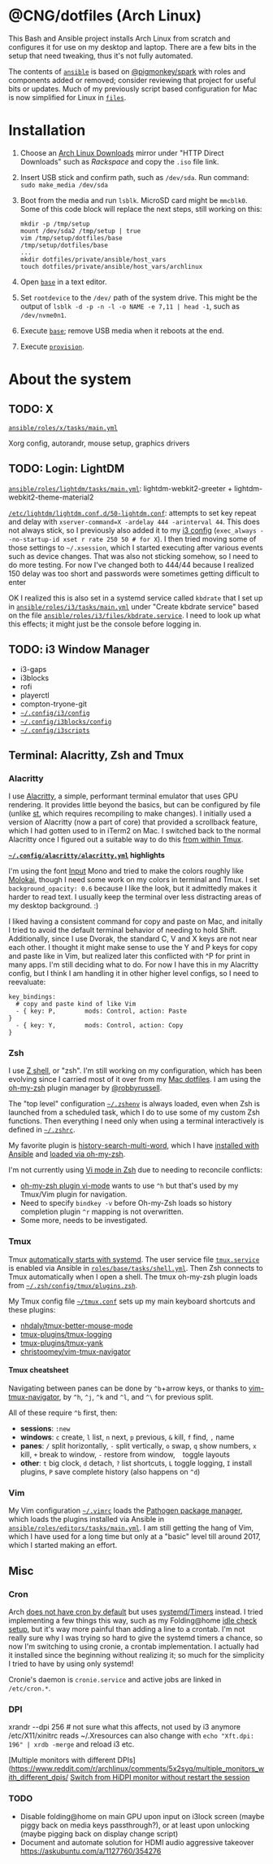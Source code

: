 # @CNG/dotfiles (Arch Linux)

This Bash and Ansible project installs Arch Linux from scratch and configures it
for use on my desktop and laptop. There are a few bits in the setup that need
tweaking, thus it's not fully automated.

The contents of [`ansible`](ansible) is based on [@pigmonkey/spark][spark] with
roles and components added or removed; consider reviewing that project for
useful bits or updates. Much of my previously script based configuration for Mac
is now simplified for Linux in [`files`](files).

[spark]: https://github.com/pigmonkey/spark

# Installation

1. Choose an [Arch Linux Downloads][dl] mirror under "HTTP Direct Downloads"
   such as *Rackspace* and copy the `.iso` file link.
1. Insert USB stick and confirm path, such as `/dev/sda`.
   Run command: `sudo make_media /dev/sda`
1. Boot from the media and run `lsblk`.
   MicroSD card might be `mmcblk0`.
   Some of this code block will replace the next steps, still working on this:

    ```
    mkdir -p /tmp/setup
    mount /dev/sda2 /tmp/setup | true
    vim /tmp/setup/dotfiles/base
    /tmp/setup/dotfiles/base
    ...
    mkdir dotfiles/private/ansible/host_vars
    touch dotfiles/private/ansible/host_vars/archlinux
    ```

1. Open [`base`](base) in a text editor.
1. Set `rootdevice` to the `/dev/` path of the system drive. This might be the
   output of `lsblk -d -p -n -l -o NAME -e 7,11 | head -1`, such as
   `/dev/nvme0n1`.
1. Execute [`base`](base); remove USB media when it reboots at the end.
1. Execute [`provision`](provision).

[dl]: https://www.archlinux.org/download/
[dl-ex]: https://mirrors.kernel.org/archlinux/iso/2019.05.02
[media]: https://wiki.archlinux.org/index.php/USB_flash_installation_media

# About the system

## TODO: X

[`ansible/roles/x/tasks/main.yml`](ansible/roles/x/tasks/main.yml)

Xorg config, autorandr, mouse setup, graphics drivers

## TODO: Login: LightDM

[`ansible/roles/lightdm/tasks/main.yml`](ansible/roles/lightdm/tasks/main.yml): lightdm-webkit2-greeter + lightdm-webkit2-theme-material2

[`/etc/lightdm/lightdm.conf.d/50-lightdm.conf`][50-lightdm.conf]: attempts to
set key repeat and delay with `xserver-command=X -ardelay 444 -arinterval 44`.
This does not always stick, so I previously also added it to my [i3
config](files/config/i3/config#L248) (`exec_always --no-startup-id xset r rate
250 50 # for X`). I then tried moving some of those settings to `~/.xsession`,
which I started executing after various events such as device changes. That was
also not sticking somehow, so I need to do more testing. For now I've changed
both to 444/44 because I realized 150 delay was too short and passwords were
sometimes getting difficult to enter

OK I realized this is also set in a systemd service called `kbdrate` that I set
up in [`ansible/roles/i3/tasks/main.yml`](ansible/roles/i3/tasks/main.yml) under
"Create kbdrate service" based on the file
[`ansible/roles/i3/files/kbdrate.service`](ansible/roles/i3/files/kbdrate.service).
I need to look up what this effects; it might just be the console before logging
in. 

[50-lightdm.conf]: https://github.com/CNG/dotfiles/blob/master/ansible/roles/lightdm/files/50-lightdm.conf

## TODO: i3 Window Manager

* i3-gaps
* i3blocks
* rofi
* playerctl
* compton-tryone-git
* [`~/.config/i3/config`](files/config/i3/config)
* [`~/.config/i3blocks/config`](files/config/i3blocks/config)
* [`~/.config/i3scripts`](files/config/i3scripts)

## Terminal: Alacritty, Zsh and Tmux

### Alacritty

I use [Alacritty](https://github.com/jwilm/alacritty), a simple, performant terminal emulator that uses GPU rendering. It provides little beyond the basics, but can be configured by file (unlike [st](https://st.suckless.org/), which requires recompiling to make changes). I initially used a version of Alacritty (now a part of core) that provided a scrollback feature, which I had gotten used to in iTerm2 on Mac. I switched back to the normal Alacritty once I figured out a suitable way to do this [from within Tmux](https://github.com/jwilm/alacritty/issues/923#issuecomment-408224216).

**[`~/.config/alacritty/alacritty.yml`](./files/config/alacritty/alacritty.yml) highlights**

I'm using the font [Input](http://input.fontbureau.com/) Mono and tried to make the colors roughly like [Molokai](https://github.com/zhou13/molokai-terminal), though I need some work on my colors in terminal and Tmux. I set `background_opacity: 0.6` because I like the look, but it admittedly makes it harder to read text. I usually keep the terminal over less distracting areas of my desktop background. :)

I liked having a consistent command for copy and paste on Mac, and initally I tried to avoid the default terminal behavior of needing to hold Shift. Additionally, since I use Dvorak, the standard C, V and X keys are not near each other. I thought it might make sense to use the Y and P keys for copy and paste like in Vim, but realized later this conflicted with ^P for print in many apps. I'm still deciding what to do. For now I have this in my Alacritty config, but I think I am handling it in other higher level configs, so I need to reevaluate:

    key_bindings:
      # copy and paste kind of like Vim
      - { key: P,        mods: Control, action: Paste                        }
      - { key: Y,        mods: Control, action: Copy                         } 

### Zsh

I use [Z shell](http://zsh.sourceforge.net/Intro/intro_1.html#SEC1), or "zsh". I'm still working on my configuration, which has been evolving since I carried most of it over from my [Mac dotfiles](https://github.com/CNG/dotfiles_mac). I am using the [oh-my-zsh](https://github.com/robbyrussell/oh-my-zsh) plugin manager by [@robbyrussell](https://github.com/robbyrussell).

The "top level" configuration [`~/.zshenv`](./files/zshenv) is always loaded, even when Zsh is launched from a scheduled task, which I do to use some of my custom Zsh functions. Then everything I need only when using a terminal interactively is defined in [`~/.zshrc`](./files/zshrc).

My favorite plugin is [history-search-multi-word](https://github.com/zdharma/history-search-multi-word), which I have [installed with Ansible](https://github.com/CNG/dotfiles/blob/84a41f5b2515916c5d6796fa4fec43d33b829ef1/ansible/roles/base/tasks/shell.yml#L36) and [loaded via oh-my-zsh](https://github.com/CNG/dotfiles/blob/84a41f5b2515916c5d6796fa4fec43d33b829ef1/files/zsh/oh-my-zsh.zsh#L36).

I'm not currently using [Vi mode in Zsh](https://dougblack.io/words/zsh-vi-mode.html)
due to needing to reconcile conflicts:

* [oh-my-zsh plugin vi-mode](https://github.com/robbyrussell/oh-my-zsh/tree/master/plugins/vi-mode)
  wants to use `^h` but that's used by my Tmux/Vim plugin for navigation.
* Need to specify `bindkey -v` before Oh-my-Zsh loads so history completion
  plugin `^r` mapping is not overwritten.
* Some more, needs to be investigated.

### Tmux

Tmux [automatically starts with systemd](https://wiki.archlinux.org/index.php/tmux#Autostart_with_systemd).
The user service file [`tmux.service`](files/config/systemd/user/tmux.service) is enabled via Ansible in [`roles/base/tasks/shell.yml`](https://github.com/CNG/dotfiles/commit/029480f10e8f5079afbe998c0d97cdea9c4c0455#diff-12436e6f240dedee578f3c83b113c3a9).
Then Zsh connects to Tmux automatically when I open a shell.
The tmux oh-my-zsh plugin loads from [`~/.zsh/config/tmux/plugins.zsh`](./files/zsh/config/tmux/plugins.zsh).

My Tmux config file [`~/tmux.conf`](./files/tmux.conf) sets up my main keyboard shortcuts and these plugins:

* [nhdaly/tmux-better-mouse-mode](https://github.com/nhdaly/tmux-better-mouse-mode)
* [tmux-plugins/tmux-logging](https://github.com/tmux-plugins/tmux-logging)
* [tmux-plugins/tmux-yank](https://github.com/tmux-plugins/tmux-yank)
* [christoomey/vim-tmux-navigator](https://github.com/christoomey/vim-tmux-navigator)

#### Tmux cheatsheet

Navigating between panes can be done by `^b`+arrow keys, or thanks to [vim-tmux-navigator](https://github.com/christoomey/vim-tmux-navigator), by `^h`, `^j`, `^k` and `^l`, and `^\` for previous split.

All of these require `^b` first, then:

* **sessions**: `:new`
* **windows**: `c` create, `l` list, `n` next, `p` previous, `&` kill, `f` find, `,` name
* **panes**: `/` split horizontally, `-` split vertically, `o` swap, `q` show numbers, `x` kill, `+` break to window, `-` restore from window, ` ` toggle layouts
* **other**: `t` big clock, `d` detach, `?` list shortcuts, `L` toggle logging, `I` install plugins, `P` save complete history (also happens on `^d`) 

### Vim

My Vim configuration [`~/.vimrc`](files/vimrc) loads the [Pathogen package manager](https://github.com/tpope/vim-pathogen), which loads the plugins installed via Ansible in [`ansible/roles/editors/tasks/main.yml`](ansible/roles/editors/tasks/main.yml). I am still getting the hang of Vim, which I have used for a long time but only at a "basic" level till around 2017, which I started making an effort.

## Misc

### Cron

Arch [does not have cron by default][Cron] but uses [systemd/Timers][timers]
instead. I tried implementing a few things this way, such as my Folding@home
[idle check setup][fahidlecheck], but it's way more painful than adding a line
to a crontab. I'm not really sure why I was trying so hard to give the systemd
timers a chance, so now I'm switching to using cronie, a crontab implementation.
I actually had it installed since the beginning without realizing it; so much
for the simplicity I tried to have by using only systemd!

Cronie's daemon is `cronie.service` and active jobs are linked in `/etc/cron.*`.

[Cron]: https://wiki.archlinux.org/index.php/Cron
[timers]: https://wiki.archlinux.org/index.php/Systemd/Timers
[fahidlecheck]: https://github.com/CNG/dotfiles/tree/c57326de205415eb28501a9b50df628c51415956/ansible/roles/fah/files

### DPI

xrandr --dpi 256  # not sure what this affects, not used by i3 anymore
/etc/X11/xinitrc reads ~/.Xresources
can also change with `echo "Xft.dpi: 196" | xrdb -merge` and reload i3 etc.

[Multiple monitors with different DPIs](https://www.reddit.com/r/archlinux/comments/5x2syg/multiple_monitors_with_different_dpis/
[Switch from HiDPI monitor without restart the session](https://www.reddit.com/r/i3wm/comments/6ens2p/switch_from_hidpi_monitor_without_restart_the/)

### TODO

* Disable folding@home on main GPU upon input on i3lock screen (maybe piggy back
  on media keys passthrough?), or at least upon unlocking (maybe pigging back on
  display change script)
* Document and automate solution for HDMI audio aggressive takeover
  https://askubuntu.com/a/1127760/354276

